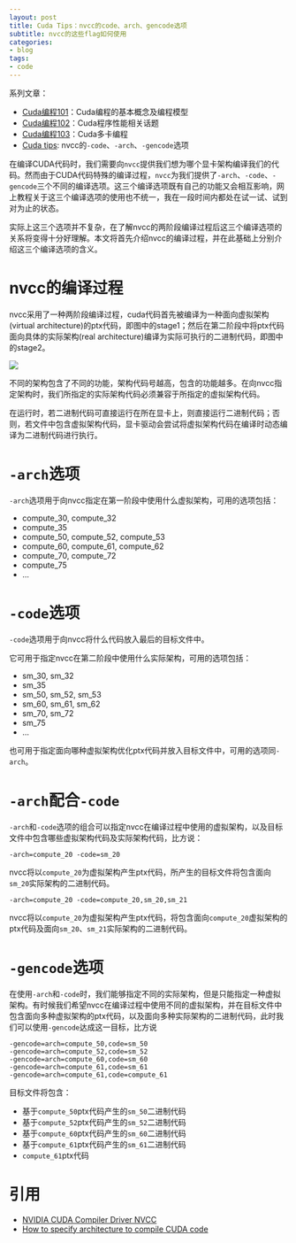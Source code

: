 ```yaml
---
layout: post
title: Cuda Tips：nvcc的code、arch、gencode选项
subtitle: nvcc的这些flag如何使用
categories:
- blog
tags:
- code
---
```

系列文章：
+ [Cuda编程101](/blog/2018/11/25/cuda-programming-101/)：Cuda编程的基本概念及编程模型
+ [Cuda编程102](/blog/2018/12/02/cuda-programming-102/)：Cuda程序性能相关话题
+ [Cuda编程103](/blog/2018/12/09/cuda-programming-103/)：Cuda多卡编程
+ [Cuda tips](/blog/2018/12/07/cuda-nvcc-tips/): nvcc的`-code`、`-arch`、`-gencode`选项

在编译CUDA代码时，我们需要向`nvcc`提供我们想为哪个显卡架构编译我们的代码。然而由于CUDA代码特殊的编译过程，`nvcc`为我们提供了`-arch`、`-code`、`-gencode`三个不同的编译选项。这三个编译选项既有自己的功能又会相互影响，网上教程关于这三个编译选项的使用也不统一，我在一段时间内都处在试一试、试到对为止的状态。

实际上这三个选项并不复杂，在了解nvcc的两阶段编译过程后这三个编译选项的关系将变得十分好理解。本文将首先介绍nvcc的编译过程，并在此基础上分别介绍这三个编译选项的含义。

# nvcc的编译过程

nvcc采用了一种两阶段编译过程，cuda代码首先被编译为一种面向虚拟架构(virtual architecture)的ptx代码，即图中的stage1；然后在第二阶段中将ptx代码面向具体的实际架构(real architecture)编译为实际可执行的二进制代码，即图中的stage2。

![](https://docs.nvidia.com/cuda/cuda-compiler-driver-nvcc/graphics/virtual-architectures.png)

不同的架构包含了不同的功能，架构代码号越高，包含的功能越多。在向nvcc指定架构时，我们所指定的实际架构代码必须兼容于所指定的虚拟架构代码。

在运行时，若二进制代码可直接运行在所在显卡上，则直接运行二进制代码；否则，若文件中包含虚拟架构代码，显卡驱动会尝试将虚拟架构代码在编译时动态编译为二进制代码进行执行。

# `-arch`选项

`-arch`选项用于向nvcc指定在第一阶段中使用什么虚拟架构，可用的选项包括：
+ compute_30, compute_32
+ compute_35
+ compute_50, compute_52, compute_53
+ compute_60, compute_61, compute_62
+ compute_70, compute_72
+ compute_75
+ ...

# `-code`选项

`-code`选项用于向nvcc将什么代码放入最后的目标文件中。

它可用于指定nvcc在第二阶段中使用什么实际架构，可用的选项包括：
+ sm_30, sm_32
+ sm_35
+ sm_50, sm_52, sm_53
+ sm_60, sm_61, sm_62
+ sm_70, sm_72
+ sm_75
+ ...

也可用于指定面向哪种虚拟架构优化ptx代码并放入目标文件中，可用的选项同`-arch`。

# `-arch`配合`-code`

`-arch`和`-code`选项的组合可以指定nvcc在编译过程中使用的虚拟架构，以及目标文件中包含哪些虚拟架构代码及实际架构代码，比方说：

```
-arch=compute_20 -code=sm_20
```
nvcc将以`compute_20`为虚拟架构产生ptx代码，所产生的目标文件将包含面向`sm_20`实际架构的二进制代码。

```
-arch=compute_20 -code=compute_20,sm_20,sm_21
```
nvcc将以`compute_20`为虚拟架构产生ptx代码，将包含面向`compute_20`虚拟架构的ptx代码及面向`sm_20`、`sm_21`实际架构的二进制代码。

# `-gencode`选项

在使用`-arch`和`-code`时，我们能够指定不同的实际架构，但是只能指定一种虚拟架构。有时候我们希望nvcc在编译过程中使用不同的虚拟架构，并在目标文件中包含面向多种虚拟架构的ptx代码，以及面向多种实际架构的二进制代码，此时我们可以使用`-gencode`达成这一目标，比方说

```
-gencode=arch=compute_50,code=sm_50
-gencode=arch=compute_52,code=sm_52
-gencode=arch=compute_60,code=sm_60
-gencode=arch=compute_61,code=sm_61
-gencode=arch=compute_61,code=compute_61
```

目标文件将包含：
+ 基于`compute_50`ptx代码产生的`sm_50`二进制代码
+ 基于`compute_52`ptx代码产生的`sm_52`二进制代码
+ 基于`compute_60`ptx代码产生的`sm_60`二进制代码
+ 基于`compute_61`ptx代码产生的`sm_61`二进制代码
+ `compute_61`ptx代码


# 引用
+ [NVIDIA CUDA Compiler Driver NVCC](https://docs.nvidia.com/cuda/cuda-compiler-driver-nvcc/index.html)
+ [How to specify architecture to compile CUDA code](https://codeyarns.com/2014/03/03/how-to-specify-architecture-to-compile-cuda-code/)
